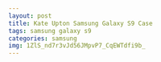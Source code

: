 ```yaml
---
layout: post
title: Kate Upton Samsung Galaxy S9 Case
tags: samsung galaxy s9
categories: samsung
img: 1ZlS_nd7r3vJd56JMpvP7_CqEWTdfi9b_
---
```

